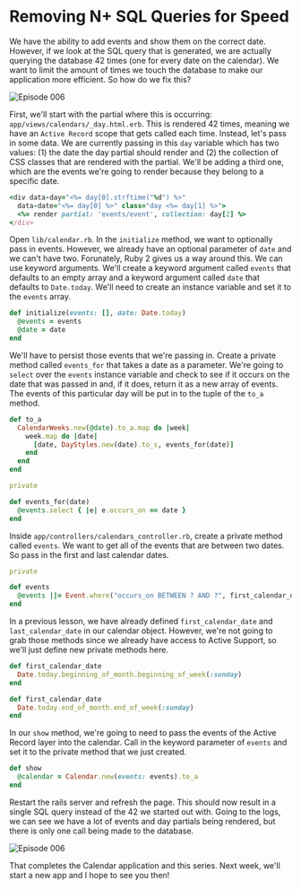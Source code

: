 Removing N+ SQL Queries for Speed
====================


We have the ability to add events and show them on the correct date. However, if we look at the SQL query that is generated, we are actually querying the database 42 times (one for every date on the calendar). We want to limit the amount of times we touch the database to make our application more efficient. So how do we fix this?

![Episode 006](https://s3-us-west-2.amazonaws.com/rubycastio-assets-production/asciicasts/006/images/002.png "calendar_sql_query")

First, we'll start with the partial where this is occurring: `app/views/calendars/_day.html.erb`. This is rendered 42 times, meaning we have an `Active Record` scope that gets called each time. Instead, let's pass in some data. We are currently passing in this `day` variable which has two values: (1) the date the day partial should render and (2) the collection of CSS classes that are rendered with the partial. We'll be adding a third one, which are the events we're going to render because they belong to a specific date.

```ruby
<div data-day="<%= day[0].strftime("%d") %>" 
  data-date="<%= day[0] %>" class="day <%= day[1] %>">
  <%= render partial: 'events/event', collection: day[2] %>
</div>
```

Open `lib/calendar.rb`. In the `initialize` method, we want to optionally pass in events. However, we already have an optional parameter of `date` and we can't have two. Forunately, Ruby 2 gives us a way around this. We can use keyword arguments. We'll create a keyword argument called `events` that defaults to an empty array and a keyword argument called `date` that defaults to `Date.today`. We'll need to create an instance variable and set it to the `events` array.

```ruby
def initialize(events: [], date: Date.today)
  @events = events
  @date = date
end
```

We'll have to persist those events that we're passing in. Create a private method called `events_for` that takes a date as a parameter. We're going to `select` over the `events` instance variable and check to see if it occurs on the date that was passed in and, if it does, return it as a new array of events. The events of this particular day will be put in to the tuple of the `to_a` method.

```ruby
def to_a
  CalendarWeeks.new(@date).to_a.map do |week|
    week.map do |date|
      [date, DayStyles.new(date).to_s, events_for(date)]
    end
  end
end

private

def events_for(date)
  @events.select { |e| e.occurs_on == date }
end
```


Inside `app/controllers/calendars_controller.rb`, create a private method called `events`. We want to get all of the events that are between two dates. So pass in the first and last calendar dates.

```ruby
private

def events
  @events ||= Event.where("occurs_on BETWEEN ? AND ?", first_calendar_date, last_calendar_date)
end
```

In a previous lesson, we have already defined `first_calendar_date` and `last_calendar_date` in our calendar object. However, we're not going to grab those methods since we already have access to Active Support, so we'll just define new private methods here.

```ruby
def first_calendar_date
  Date.today.beginning_of_month.beginning_of_week(:sunday)
end

def first_calendar_date
  Date.today.end_of_month.end_of_week(:sunday)
end
```

In our `show` method, we're going to need to pass the events of the Active Record layer into the calendar. Call in the keyword parameter of `events` and set it to the private method that we just created.

```ruby
def show
  @calendar = Calendar.new(events: events).to_a
end
```

Restart the rails server and refresh the page. This should now result in a single SQL query instead of the 42 we started out with. Going to the logs, we can see we have a lot of events and day partials being rendered, but there is only one call being made to the database.

![Episode 006](https://s3-us-west-2.amazonaws.com/rubycastio-assets-production/asciicasts/006/images/003.png "calendar_sql_query")

That completes the Calendar application and this series. Next week, we'll start a new app and I hope to see you then!